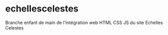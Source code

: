 # echellescelestes


Branche enfant de main de l'intégration web HTML CSS JS du site Echelles Celestes
